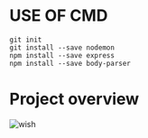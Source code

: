 # USE OF CMD
    
    git init
    git install --save nodemon
    npm install --save express 
    npm install --save body-parser

# Project overview

![wish](https://user-images.githubusercontent.com/72667369/105912213-51746000-6055-11eb-8f0c-23a0d03e983a.gif)
    

